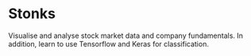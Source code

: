 # Stonks
Visualise and analyse stock market data and company fundamentals. In addition, learn to use Tensorflow and Keras for classification.
